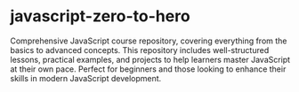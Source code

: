 # javascript-zero-to-hero
Comprehensive JavaScript course repository, covering everything from the basics to advanced concepts. This repository includes well-structured lessons, practical examples, and projects to help learners master JavaScript at their own pace. Perfect for beginners and those looking to enhance their skills in modern JavaScript development.

